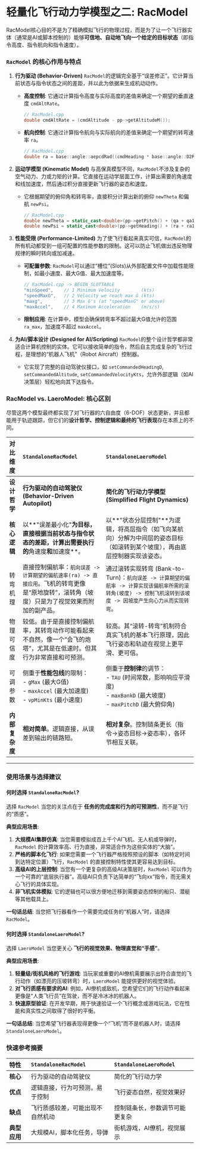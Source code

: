 # 轻量化飞行动力学模型之二: RacModel

RacModel核心目的不是为了精确模拟飞行的物理过程，而是为了让一个飞行器实体（通常是AI或脚本控制的）能够**可信地、自动地飞向一个给定的目标状态**（即指令高度、指令航向和指令速度）。

### `RacModel` 的核心作用与特点

1.  **行为驱动 (Behavior-Driven)**
    `RacModel`的逻辑完全基于“误差修正”。它计算当前状态与指令状态之间的差距，并以此为依据来生成机动动作。

      * **高度控制**: 它通过计算指令高度与实际高度的差值来确定一个期望的垂直速度 `cmdAltRate`。
        ```cpp
        // RacModel.cpp
        double cmdAltRate = (cmdAltitude - pp->getAltitudeM()); 
        ```
      * **航向控制**: 它通过计算指令航向与实际航向的差值来确定一个期望的转弯速率 `ra`。
        ```cpp
        // RacModel.cpp
        double ra = base::angle::aepcdRad((cmdHeading * base::angle::D2RCC) - pp->getHeadingR()) * 0.1;
        ```

2.  **运动学模型 (Kinematic Model)**
    与高保真模型不同，`RacModel`不涉及复杂的空气动力、力或力矩的计算。它直接在运动学层面工作，计算出需要的角速度和线加速度，然后通过积分直接更新飞行器的姿态和速度。

      * 它根据期望的俯仰角和转弯率，直接积分计算出新的俯仰 `newTheta` 和偏航 `newPsi`。
        ```cpp
        // RacModel.cpp
        double newTheta = static_cast<double>(pp->getPitch() + (qa + qa1) * dt / 2.0);
        double newPsi = static_cast<double>(pp->getHeading() + (ra + ra1) * dt / 2.0);
        ```

3.  **性能受限 (Performance-Limited)**
    为了使飞行看起来真实可信，`RacModel`的所有机动都受到一组可配置的性能参数的限制。这可以防止飞机做出违反物理规律的瞬时转向或加减速。

      * **可配置参数**: `RacModel`可以通过“槽位”(Slots)从外部配置文件中加载性能限制，如最小速度、最大G值、最大加速度等。
        ```cpp
        // RacModel.cpp -> BEGIN_SLOTTABLE
        "minSpeed",    // 1 Minimum Velocity        (kts)
        "speedMaxG",   // 2 Velocity we reach max G (kts)
        "maxg",        // 3 Max G's (at "speedMaxG" or above)
        "maxAccel",    // 4 Maximum Acceleration    (m/s/s)
        ```
      * **限制应用**: 在计算中，模型会确保转弯率不超过最大G值允许的范围 `ra_max`，加速度不超过 `maxAccel`。

4.  **为AI/脚本设计 (Designed for AI/Scripting)**
    `RacModel`的整个设计哲学都非常适合计算机控制的实体。它可以接收简单的指令，然后自主完成复杂的飞行过程，是理想的“机器人飞机”（Robot Aircraft）控制器。

      * 它实现了完整的自动驾驶仪接口，如 `setCommandedHeadingD`, `setCommandedAltitude`, `setCommandedVelocityKts`，允许外部逻辑（如AI决策层）轻松地向其下达指令。



### RacModel vs. LaeroModel: 核心区别

尽管这两个模型最终都实现了对飞行器的六自由度（6-DOF）状态更新，并且都能用于轨迹跟踪，但它们的**设计哲学、控制逻辑和最终的飞行表现**存在本质上的不同。

| 对比维度 | `StandaloneRacModel` | `StandaloneLaeroModel` |
| :--- | :--- | :--- |
| **设计哲学** | **行为驱动的自动驾驶仪 (Behavior-Driven Autopilot)** | **简化的飞行动力学模型 (Simplified Flight Dynamics)** |
| **核心逻辑** | 以**"误差最小化"**为目标，直接根据当前状态与指令状态的差距，计算出需要执行的**角速度**和**加速度**。 | 以**"状态分层控制"**为逻辑，将高层指令（如飞向某航向）分解为中间层的姿态目标（如滚转到某个坡度），再由底层控制器实现该姿态。 |
| 转弯机理 | 直接控制偏航率：`航向误差 -> 计算期望的偏航速率(ra) -> 直接应用`。飞机的转弯更像是“原地旋转”，滚转角（坡度）只是为了视觉效果而附加的副产品。 | 通过滚转实现转弯 (Bank-to-Turn)：`航向误差 -> 计算期望的偏航率 -> 计算实现该偏航率所需的滚转角(坡度) -> 控制飞机滚转到该坡度 -> 因坡度产生向心力从而实现转弯`。 |
| 物理可信度 | 较低。由于是直接控制偏航率，其转弯动作可能看起来不自然，像一个“会飞的炮塔”，尤其是在低速时。但其行为非常直接和可预测。 | 较高。其“滚转-转弯”机制符合真实飞机的基本飞行原理，因此飞行姿态和轨迹在视觉上更平滑、更可信。 |
| 可调参数 | 侧重于**性能包线**的限制：<br>- `gMax` (最大G值)<br>- `maxAccel` (最大加速度)<br>- `vpMinKts` (最小速度) | 侧重于**控制律**的调节：<br>- `TAU` (时间常数，影响响应平滑度)<br>- `maxBankD` (最大坡度)<br>- `maxPitchD` (最大俯仰角) |
| **内部复杂度** | **相对简单**。逻辑直接，从误差到输出的链路短。 | **相对复杂**。控制链条更长（指令-\>姿态目标-\>姿态率），各环节相互关联。 |

-----

### 使用场景与选择建议

#### 何时选择 `StandaloneRacModel`?

选择 `RacModel` 当您的关注点在于 **任务的完成度和行为的可预测性**，而不是飞行的“质感”。

**典型应用场景**:

1.  **大规模AI集群仿真**: 当您需要模拟成百上千个AI飞机、无人机或导弹时，`RacModel` 的计算效率高、行为直接，非常适合作为这些实体的“大脑”。
2.  **严格的脚本化飞行**: 如果您需要一个飞行器严格按照预设的脚本（如特定时间到达特定位置）飞行，`RacModel` 的直接控制特性使其更容易达到目标。
3.  **高级AI的上层控制**: 当您有一个更复杂的高级AI决策层时，`RacModel` 可以作为一个可靠的“底层执行器”。高级AI只负责下达简单的“飞向xx”指令，而无需关心飞行的具体实现。
4.  **非飞机实体模拟**: 它的逻辑也可以很方便地迁移到需要姿态控制的船只、潜艇等其他载具上。

**一句话总结**: 当您把飞行器看作一个需要完成任务的“机器人”时，请选择 `RacModel`。

#### 何时选择 `StandaloneLaeroModel`?

选择 `LaeroModel` 当您更关心 **飞行的视觉效果、物理直觉和“手感”**。

**典型应用场景**:

1.  **轻量级/街机风格的飞行游戏**: 当玩家或重要的AI僚机需要展示出符合直觉的飞行动作（如漂亮的压坡转弯）时，`LaeroModel` 能提供更好的视觉体验。
2.  **对飞行质感有要求的AI**: 例如，AI僚机或敌机，您希望它们的飞行动作看起来更像是“人类飞行员”在驾驶，而不是冷冰冰的机器人。
3.  **快速原型验证**: 在开发早期，用于快速验证一个飞行概念或游戏玩法，它在性能和真实性之间取得了很好的平衡。

**一句话总结**: 当您希望飞行器表现得更像一个“飞机”而不是机器人时，请选择 `StandaloneLaeroModel`。

### 快速参考摘要

| 特性 | `StandaloneRacModel` | `StandaloneLaeroModel` |
| :--- | :--- | :--- |
| **核心** | 行为驱动的自动驾驶仪 | 简化的飞行动力学 |
| **优点** | 逻辑直接，行为可预测，易于控制 | 飞行姿态自然，视觉效果好 |
| **缺点** | 飞行质感较差，可能出现不自然机动 | 控制链条长，参数调节可能更复杂 |
| **典型应用** | 大规模AI，脚本化任务，导弹 | 街机游戏，AI僚机，视觉展示 |
